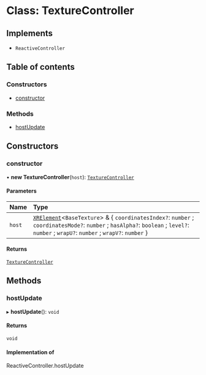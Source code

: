 # Class: TextureController

## Implements

- `ReactiveController`

## Table of contents

### Constructors

- [constructor](TextureController.md#constructor)

### Methods

- [hostUpdate](TextureController.md#hostupdate)

## Constructors

### constructor

• **new TextureController**(`host`): [`TextureController`](TextureController.md)

#### Parameters

| Name | Type |
| :------ | :------ |
| `host` | [`XRElement`](XRElement.md)\<`BaseTexture`\> & \{ `coordinatesIndex?`: `number` ; `coordinatesMode?`: `number` ; `hasAlpha?`: `boolean` ; `level?`: `number` ; `wrapU?`: `number` ; `wrapV?`: `number`  } |

#### Returns

[`TextureController`](TextureController.md)

## Methods

### hostUpdate

▸ **hostUpdate**(): `void`

#### Returns

`void`

#### Implementation of

ReactiveController.hostUpdate
